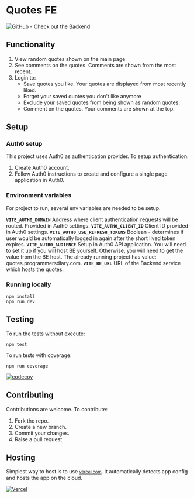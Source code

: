 # Quotes FE

[![GitHub](https://img.shields.io/badge/GitHub-EvalVis/QuotesBE-black?style=flat&logo=github)](https://github.com/EvalVis/QuotesBE) - Check out the Backend

## Functionality
 1. View random quotes shown on the main page
 2. See comments on the quotes. Comments are shown from the most recent.
 3. Login to:
      - Save quotes you like. Your quotes are displayed from most recently liked.
      - Forget your saved quotes you don't like anymore
      - Exclude your saved quotes from being shown as random quotes.
      - Comment on the quotes. Your comments are shown at the top.

## Setup
### Auth0 setup
This project uses Auth0 as authentication provider. To setup authentication:
1. Create Auth0 account.
2. Follow Auth0 instructions to create and configure a single page application in Auth0.

### Environment variables
For project to run, several env variables are needed to be setup.

**`VITE_AUTH0_DOMAIN`**
Address where client authentication requests will be routed. Provided in Auth0 settings.
**`VITE_AUTH0_CLIENT_ID`**
Client ID provided in Auth0 settings.
**`VITE_AUTH0_USE_REFRESH_TOKENS`**
Boolean - determines if user would be automatically logged in again after the short lived token expires.
**`VITE_AUTH0_AUDIENCE`**
Setup in Auth0 API application. You will need to set it up if you will host BE yourself.
Otherwise, you will need to get the value from the BE host. The already running project has value: quotes.programmersdiary.com.
**`VITE_BE_URL`**
URL of the Backend service which hosts the quotes.
### Running locally
```
npm install
npm run dev
```

## Testing
To run the tests without execute:
```
npm test
```
To run tests with coverage:
```
npm run coverage
```

[![codecov](https://codecov.io/github/EvalVis/QuotesFE/graph/badge.svg?token=R9X2SJQ259)](https://codecov.io/github/EvalVis/QuotesFE)

## Contributing
Contributions are welcome. To contribute:
1. Fork the repo.
2. Create a new branch.
3. Commit your changes.
4. Raise a pull request.

## Hosting
Simplest way to host is to use [<small>vercel.com</small>](https://vercel.com). It automatically detects app config and hosts the app on the cloud.


[![Vercel](https://img.shields.io/badge/Deployed_on-Vercel-black?style=for-the-badge&logo=vercel)](https://quotes.programmersdiary.com/)